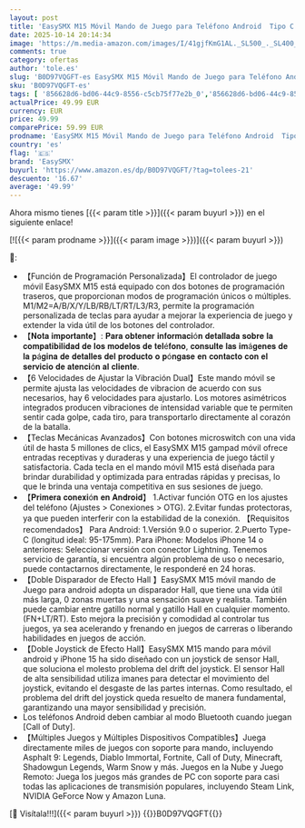 ```yaml
---
layout: post
title: 'EasySMX M15 Móvil Mando de Juego para Teléfono Android  Tipo C  & iPhone 15 Series - con Botones Mecánicos - Hall Joysticks/Triggers - Vibración - Bluetooth & Plug and Play'
date: 2025-10-14 20:14:34
image: 'https://m.media-amazon.com/images/I/41gjfKmG1AL._SL500_._SL400_.jpg'
comments: true
category: ofertas
author: 'tole.es'
slug: 'B0D97VQGFT-es EasySMX M15 Móvil Mando de Juego para Teléfono Android...'
sku: 'B0D97VQGFT-es'
tags: [ '856628d6-bd06-44c9-8556-c5cb75f77e2b_0','856628d6-bd06-44c9-8556-c5cb75f77e2b_3701','Accesorios','Accesorios de juegos para teléfonos móviles','Accesorios para móviles','Arborist Merchandising Root','Comunicación móvil y accesorios','Controladores de juegos para teléfonos móviles','Electrónica','Self Service','Special Features Stores','Videojuegos','android','easysmx','🇪🇸', ]
actualPrice: 49.99 EUR
currency: EUR
price: 49.99
comparePrice: 59.99 EUR
prodname: 'EasySMX M15 Móvil Mando de Juego para Teléfono Android  Tipo C  & iPhone 15 Series - con Botones Mecánicos - Hall Joysticks/Triggers - Vibración - Bluetooth & Plug and Play'
country: 'es'
flag: '🇪🇸'
brand: 'EasySMX'
buyurl: 'https://www.amazon.es/dp/B0D97VQGFT/?tag=tolees-21'
descuento: '16.67'
average: '49.99'
---
```


Ahora mismo tienes [{{< param title >}}]({{< param buyurl >}}) en el siguiente enlace!

[![{{< param prodname >}}]({{< param image >}})]({{< param buyurl >}})

🔎:

- 【Función de Programación Personalizada】El controlador de juego móvil EasySMX M15 está equipado con dos botones de programación traseros, que proporcionan modos de programación únicos o múltiples. M1/M2=A/B/X/Y/LB/RB/LT/RT/L3/R3, permite la programación personalizada de teclas para ayudar a mejorar la experiencia de juego y extender la vida útil de los botones del controlador.
- 【𝐍𝐨𝐭𝐚 𝐢𝐦𝐩𝐨𝐫𝐭𝐚𝐧𝐭𝐞】: 𝐏𝐚𝐫𝐚 𝐨𝐛𝐭𝐞𝐧𝐞𝐫 𝐢𝐧𝐟𝐨𝐫𝐦𝐚𝐜𝐢ó𝐧 𝐝𝐞𝐭𝐚𝐥𝐥𝐚𝐝𝐚 𝐬𝐨𝐛𝐫𝐞 𝐥𝐚 𝐜𝐨𝐦𝐩𝐚𝐭𝐢𝐛𝐢𝐥𝐢𝐝𝐚𝐝 𝐝𝐞 𝐥𝐨𝐬 𝐦𝐨𝐝𝐞𝐥𝐨𝐬 𝐝𝐞 𝐭𝐞𝐥é𝐟𝐨𝐧𝐨, 𝐜𝐨𝐧𝐬𝐮𝐥𝐭𝐞 𝐥𝐚𝐬 𝐢𝐦á𝐠𝐞𝐧𝐞𝐬 𝐝𝐞 𝐥𝐚 𝐩á𝐠𝐢𝐧𝐚 𝐝𝐞 𝐝𝐞𝐭𝐚𝐥𝐥𝐞𝐬 𝐝𝐞𝐥 𝐩𝐫𝐨𝐝𝐮𝐜𝐭𝐨 𝐨 𝐩ó𝐧𝐠𝐚𝐬𝐞 𝐞𝐧 𝐜𝐨𝐧𝐭𝐚𝐜𝐭𝐨 𝐜𝐨𝐧 𝐞𝐥 𝐬𝐞𝐫𝐯𝐢𝐜𝐢𝐨 𝐝𝐞 𝐚𝐭𝐞𝐧𝐜𝐢ó𝐧 𝐚𝐥 𝐜𝐥𝐢𝐞𝐧𝐭𝐞.
- 【6 Velocidades de Ajustar la Vibración Dual】Este mando móvil se permite ajusta las velocidades de vibracion de acuerdo con sus necesarios, hay 6 velocidades para ajustarlo. Los motores asimétricos integrados producen vibraciones de intensidad variable que te permiten sentir cada golpe, cada tiro, para transportarlo directamente al corazón de la batalla.
- 【Teclas Mecánicas Avanzados】Con botones microswitch con una vida útil de hasta 5 millones de clics, el EasySMX M15 gampad móvil ofrece entradas receptivas y duraderas y una experiencia de juego táctil y satisfactoria. Cada tecla en el mando móvil M15 está diseñada para brindar durabilidad y optimizada para entradas rápidas y precisas, lo que le brinda una ventaja competitiva en sus sesiones de juego.
- 【𝐏𝐫𝐢𝐦𝐞𝐫𝐚 𝐜𝐨𝐧𝐞𝐱𝐢ó𝐧 𝐞𝐧 𝐀𝐧𝐝𝐫𝐨𝐢𝐝】 1.Activar función OTG en los ajustes del teléfono (Ajustes > Conexiones > OTG). 2.Evitar fundas protectoras, ya que pueden interferir con la estabilidad de la conexión. 【Requisitos recomendados】 Para Android: 1.Versión 9.0 o superior. 2.Puerto Type-C (longitud ideal: 95-175mm). Para iPhone: Modelos iPhone 14 o anteriores: Seleccionar versión con conector Lightning. Tenemos servicio de garantía, si encuentra algún problema de uso o necesario, puede contactarnos directamente, le responderé en 24 horas.
- 【Doble Disparador de Efecto Hall 】EasySMX M15 móvil mando de Juego para android adopta un disparador Hall, que tiene una vida útil más larga, 0 zonas muertas y una sensación suave y realista. También puede cambiar entre gatillo normal y gatillo Hall en cualquier momento. (FN+LT/RT). Esto mejora la precisión y comodidad al controlar tus juegos, ya sea acelerando y frenando en juegos de carreras o liberando habilidades en juegos de acción.
- 【Doble Joystick de Efecto Hall】EasySMX M15 mando para móvil android y iPhone 15 ha sido diseñado con un joystick de sensor Hall, que soluciona el molesto problema del drift del joystick. El sensor Hall de alta sensibilidad utiliza imanes para detectar el movimiento del joystick, evitando el desgaste de las partes internas. Como resultado, el problema del drift del joystick queda resuelto de manera fundamental, garantizando una mayor sensibilidad y precisión.
- Los teléfonos Android deben cambiar al modo Bluetooth cuando juegan [Call of Duty].
- 【Múltiples Juegos y Múltiples Dispositivos Compatibles】Juega directamente miles de juegos con soporte para mando, incluyendo Asphalt 9: Legends, Diablo Immortal, Fortnite, Call of Duty, Minecraft, Shadowgun Legends, Warm Snow y más. Juegos en la Nube y Juego Remoto: Juega los juegos más grandes de PC con soporte para casi todas las aplicaciones de transmisión populares, incluyendo Steam Link, NVIDIA GeForce Now y Amazon Luna.

[🛒 Visítala!!!]({{< param buyurl >}})
{{<world>}}B0D97VQGFT{{</world>}}
